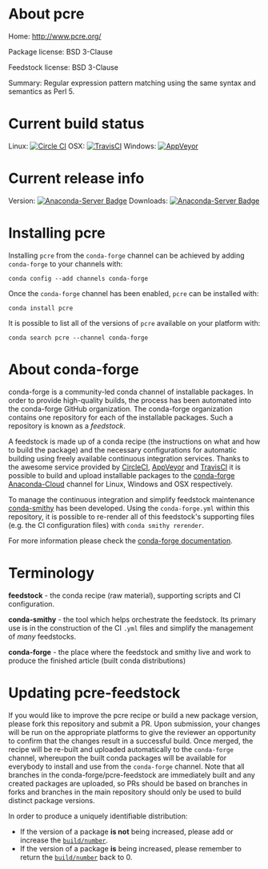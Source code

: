 About pcre
==========

Home: http://www.pcre.org/

Package license: BSD 3-Clause

Feedstock license: BSD 3-Clause

Summary: Regular expression pattern matching using the same syntax and semantics as Perl 5.



Current build status
====================

Linux: [![Circle CI](https://circleci.com/gh/conda-forge/pcre-feedstock.svg?style=shield)](https://circleci.com/gh/conda-forge/pcre-feedstock)
OSX: [![TravisCI](https://travis-ci.org/conda-forge/pcre-feedstock.svg?branch=master)](https://travis-ci.org/conda-forge/pcre-feedstock)
Windows: [![AppVeyor](https://ci.appveyor.com/api/projects/status/github/conda-forge/pcre-feedstock?svg=True)](https://ci.appveyor.com/project/conda-forge/pcre-feedstock/branch/master)

Current release info
====================
Version: [![Anaconda-Server Badge](https://anaconda.org/conda-forge/pcre/badges/version.svg)](https://anaconda.org/conda-forge/pcre)
Downloads: [![Anaconda-Server Badge](https://anaconda.org/conda-forge/pcre/badges/downloads.svg)](https://anaconda.org/conda-forge/pcre)

Installing pcre
===============

Installing `pcre` from the `conda-forge` channel can be achieved by adding `conda-forge` to your channels with:

```
conda config --add channels conda-forge
```

Once the `conda-forge` channel has been enabled, `pcre` can be installed with:

```
conda install pcre
```

It is possible to list all of the versions of `pcre` available on your platform with:

```
conda search pcre --channel conda-forge
```


About conda-forge
=================

conda-forge is a community-led conda channel of installable packages.
In order to provide high-quality builds, the process has been automated into the
conda-forge GitHub organization. The conda-forge organization contains one repository
for each of the installable packages. Such a repository is known as a *feedstock*.

A feedstock is made up of a conda recipe (the instructions on what and how to build
the package) and the necessary configurations for automatic building using freely
available continuous integration services. Thanks to the awesome service provided by
[CircleCI](https://circleci.com/), [AppVeyor](http://www.appveyor.com/)
and [TravisCI](https://travis-ci.org/) it is possible to build and upload installable
packages to the [conda-forge](https://anaconda.org/conda-forge)
[Anaconda-Cloud](http://docs.anaconda.org/) channel for Linux, Windows and OSX respectively.

To manage the continuous integration and simplify feedstock maintenance
[conda-smithy](http://github.com/conda-forge/conda-smithy) has been developed.
Using the ``conda-forge.yml`` within this repository, it is possible to re-render all of
this feedstock's supporting files (e.g. the CI configuration files) with ``conda smithy rerender``.

For more information please check the [conda-forge documentation](https://conda-forge.org/docs/).

Terminology
===========

**feedstock** - the conda recipe (raw material), supporting scripts and CI configuration.

**conda-smithy** - the tool which helps orchestrate the feedstock.
                   Its primary use is in the construction of the CI ``.yml`` files
                   and simplify the management of *many* feedstocks.

**conda-forge** - the place where the feedstock and smithy live and work to
                  produce the finished article (built conda distributions)


Updating pcre-feedstock
=======================

If you would like to improve the pcre recipe or build a new
package version, please fork this repository and submit a PR. Upon submission,
your changes will be run on the appropriate platforms to give the reviewer an
opportunity to confirm that the changes result in a successful build. Once
merged, the recipe will be re-built and uploaded automatically to the
`conda-forge` channel, whereupon the built conda packages will be available for
everybody to install and use from the `conda-forge` channel.
Note that all branches in the conda-forge/pcre-feedstock are
immediately built and any created packages are uploaded, so PRs should be based
on branches in forks and branches in the main repository should only be used to
build distinct package versions.

In order to produce a uniquely identifiable distribution:
 * If the version of a package **is not** being increased, please add or increase
   the [``build/number``](http://conda.pydata.org/docs/building/meta-yaml.html#build-number-and-string).
 * If the version of a package **is** being increased, please remember to return
   the [``build/number``](http://conda.pydata.org/docs/building/meta-yaml.html#build-number-and-string)
   back to 0.